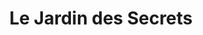 ---
title: "Le Jardin des Secrets"
url: /conflans-en-jarnisy/le-jardin-des-secrets/
shop: coiffeur
---